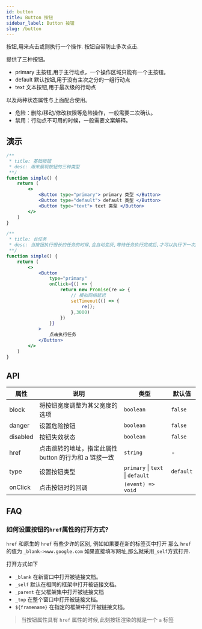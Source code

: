 ```yaml
---
id: button
title: Button 按钮
sidebar_label: Button 按钮
slug: /button
---
```


按钮,用来点击或则执行一个操作. 按钮自带防止多次点击.

提供了三种按钮。

- primary 主按钮,用于主行动点，一个操作区域只能有一个主按钮。
- default  默认按钮,用于没有主次之分的一组行动点
- text     文本按钮,用于最次级的行动点

以及两种状态属性与上面配合使用。

- 危险：删除/移动/修改权限等危险操作，一般需要二次确认。
- 禁用：行动点不可用的时候，一般需要文案解释。

## 演示

```jsx live
/**
 * title: 基础按钮
 * desc: 用来展现按钮的三种类型
 **/
function simple() {
    return (
        <>
            <Button type="primary"> primary 类型 </Button>
            <Button type="default"> default 类型 </Button>
            <Button type="text"> text 类型 </Button>
        </>
    )
}
```

```jsx live
/**
 * title: 长任务
 * desc: 当按钮执行很长的任务的时候,会自动变灰,等待任务执行完成后,才可以执行下一次的请求
 **/
function simple() {
    return (
        <>
            <Button
                type="primary"
                onClick={() => {
                    return new Promise(re => {
                        // 模拟网络延迟
                        setTimeout(() => {
                            re();
                        },3000)
                    })
                }}
            >
                点击执行任务
            </Button>
        </>
    )
}
```


## API

|属性               |说明                |类型                                                                  |默认值
|-------            |------             |------                                                               |------------
|block              |将按钮宽度调整为其父宽度的选项 |`boolean`                                                     | `false`
|danger             |设置危险按钮         |`boolean`                                                            | `false`
|disabled	          |按钮失效状态         |`boolean`                                                            | `false`
|href               |点击跳转的地址，指定此属性 button 的行为和 a 链接一致| `string`                                 | -
|type               |设置按钮类型         |`primary` \| `text` \| `default`                                     | `default` 
|onClick            |点击按钮时的回调      |`(event) => void`                                                    |


## FAQ 

### 如何设置按钮的`href`属性的打开方式?


`href` 和原生的 `href` 有些少许的区别, 例如如果要在新的标签页中打开
那么 `href` 的值为 `_blank->www.google.com` 如果直接填写网址,那么就采用`_self`方式打开.


打开方式如下

- `_blank` 在新窗口中打开被链接文档。
- `_self` 默认在相同的框架中打开被链接文档。
- `_parent` 在父框架集中打开被链接文档
- `_top` 在整个窗口中打开被链接文档。
- `${framename}` 在指定的框架中打开被链接文档。

> 当按钮属性具有 `href` 属性的时候,此刻按钮渲染的就是一个 `a` 标签